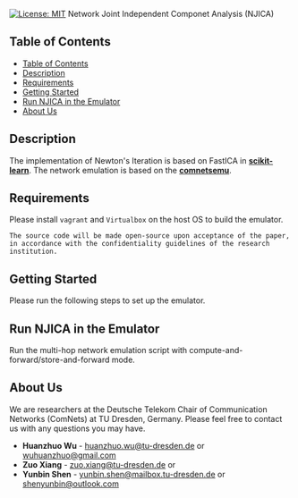 [![License: MIT](https://img.shields.io/badge/License-MIT-yellow.svg)](https://opensource.org/licenses/MIT)
Network Joint Independent Componet Analysis (NJICA)

## Table of Contents
- [Table of Contents](#table-of-contents)
- [Description](#description)
- [Requirements](#requirements)
- [Getting Started](#getting-started)
- [Run NJICA in the Emulator](#run-njica-in-the-emulator)
- [About Us](#about-us)

## Description

The implementation of Newton's Iteration is based on FastICA in **[scikit-learn](https://scikit-learn.org/stable/)**. 
The network emulation is based on the **[comnetsemu](https://git.comnets.net/public-repo/comnetsemu)**.

## Requirements

Please install `vagrant` and `Virtualbox` on the host OS to build the emulator.

```
The source code will be made open-source upon acceptance of the paper, in accordance with the confidentiality guidelines of the research institution.
```

## Getting Started

Please run the following steps to set up the emulator.

## Run NJICA in the Emulator
Run the multi-hop network emulation script with compute-and-forward/store-and-forward mode.

## About Us

We are researchers at the Deutsche Telekom Chair of Communication Networks (ComNets) at TU Dresden, Germany. Please feel free to contact us with any questions you may have.

* **Huanzhuo Wu** - huanzhuo.wu@tu-dresden.de or wuhuanzhuo@gmail.com
* **Zuo Xiang** - zuo.xiang@tu-dresden.de or 
* **Yunbin Shen** - yunbin.shen@mailbox.tu-dresden.de or shenyunbin@outlook.com

